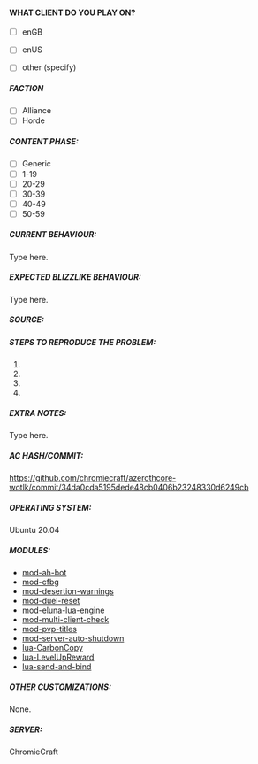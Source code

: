 <!--
BEFORE you fill out an issue, make these checks:

- make sure you use an enUS client. We will just close your issue if you use enGB.
- close wow, clear your cache by deleting the CACHE folder in you wow directory, try to reproduce the bug
- if you have a suggestion, like increasing despawn timers, this is not an issue. Tell us in #suggestions on discord instead.

<!-- IF YOU DO NOT FILL OUT THIS TEMPLATE, WE WILL CLOSE YOUR ISSUE! -->

<!-- TYPE WHERE IT SAYS "TYPE HERE" -->

<!-- WRITE A RELEVANT TITLE -->

<!-- YOU CAN DRAG AND DROP IMAGES AND CONTROL-V SCREENSHOTS/VIDEOS INTO THIS REPORT -->

<!-- ATTENTION: WRITE ACCURATE REPORTS THAT INCLUDE VALID SOURCES -->
<!-- Example of an INVALID report: "this value is too low, we should increase it"  -->
<!-- Example of a VALID report: "this value is X but it should be Y instead as explained in this link/video"  -->
#### WHAT CLIENT DO YOU PLAY ON?

- [ ] enGB
- [ ] enUS
- [ ] other (specify)


##### FACTION

<!-- AFTER YOU OPEN THE BUG REPORT, SELECT YOUR FACTION  -->

- [ ] Alliance
- [ ] Horde

##### CONTENT PHASE:

<!-- AFTER YOU OPEN THE BUG REPORT, SELECT THE CONTENT PHASE (OR SELECT GENERIC) -->

- [ ] Generic
- [ ] 1-19
- [ ] 20-29
- [ ] 30-39
- [ ] 40-49
- [ ] 50-59

##### CURRENT BEHAVIOUR:
<!-- Describe the bug in detail. Database to link spells, NPCs, quests etc: https://wowgaming.altervista.org/aowow/ -->

Type here.



##### EXPECTED BLIZZLIKE BEHAVIOUR:
<!-- Describe how it should be working without the bug. Link to evidence if possible such as YouTube videos or WoWHead comments from the time. -->

Type here.

##### SOURCE:
<!-- HEADS UP: include sources in your bug report which are relevant to the 3.3.5a game version, 
  we will close any bug like "X should be changed to Y" reported without sources -->

##### STEPS TO REPRODUCE THE PROBLEM:
<!-- Describe precisely how to reproduce the bug so we can fix it or confirm its existence:
 - Which commands to use? Which NPC to teleport to?
 - Do we need to have debug flags on Cmake?
 - Do we need to look at the console while the bug happens?
 - Other steps
 - Use the ingame commands to identify the unique GUID of an ore/herb/npc:    .npc info  /  .gobject near
-->

1. 
2. 
3. 
4.


##### EXTRA NOTES:
<!--
Any information that can help the developers to identify and fix the issue should be put here.
Examples:
Links to items/NPCs/quests from https://wowgaming.altervista.org/aowow/
-->

Type here.





<!--Thank you for your report. Please click submit new issue below.-->
<!-----------Remember to tick all relevant boxes when done!---------->

<!------------------------------------------------------------------->
<!------------------------------------------------------------------->
<!------------------ DO NOT MODIFY THE TEXT BELOW ------------------->
<!------------------------------------------------------------------->
<!------------------------------------------------------------------->


##### AC HASH/COMMIT:

https://github.com/chromiecraft/azerothcore-wotlk/commit/34da0cda5195dede48cb0406b23248330d6249cb

##### OPERATING SYSTEM:

Ubuntu 20.04

##### MODULES:

- [mod-ah-bot](https://github.com/azerothcore/mod-ah-bot)
- [mod-cfbg](https://github.com/azerothcore/mod-cfbg)
- [mod-desertion-warnings](https://github.com/azerothcore/mod-desertion-warnings)
- [mod-duel-reset](https://github.com/azerothcore/mod-duel-reset)
- [mod-eluna-lua-engine](https://github.com/azerothcore/mod-eluna-lua-engine)
- [mod-multi-client-check](https://github.com/azerothcore/mod-multi-client-check)
- [mod-pvp-titles](https://github.com/azerothcore/mod-pvp-titles)
- [mod-server-auto-shutdown](https://github.com/azerothcore/mod-server-auto-shutdown)
- [lua-CarbonCopy](https://github.com/55Honey/Acore_CarbonCopy)
- [lua-LevelUpReward](https://github.com/55Honey/Acore_LevelUpReward)
- [lua-send-and-bind](https://github.com/55Honey/Acore_SendAndBind)

##### OTHER CUSTOMIZATIONS:

None.

##### SERVER:

ChromieCraft
